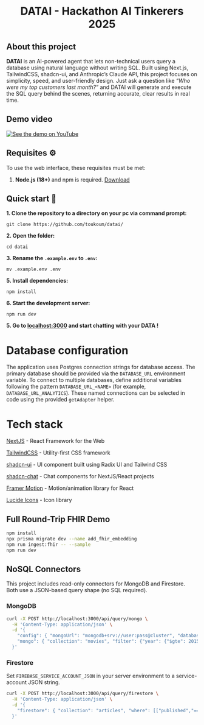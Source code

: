 <h1 align="center">
DATAI - Hackathon AI Tinkerers 2025
</h1>

## About this project
**DATAI** is an AI-powered agent that lets non-technical users query a database using natural language without writing SQL. Built using Next.js, TailwindCSS, shadcn-ui, and Anthropic’s Claude API, this project focuses on simplicity, speed, and user-friendly design. Just ask a question like *“Who were my top customers last month?”* and DATAI will generate and execute the SQL query behind the scenes, returning accurate, clear results in real time.

## Demo video
[![See the demo on YouTube](https://img.youtube.com/vi/iE0RXjdbQsw/0.jpg)](https://youtu.be/iE0RXjdbQsw)

## Requisites ⚙️
To use the web interface, these requisites must be met:

1. **Node.js (18+)** and npm is required. [Download](https://nodejs.org/en/download)


## Quick start 🚀

**1. Clone the repository to a directory on your pc via command prompt:**

```
git clone https://github.com/toukoum/datai/
```

**2. Open the folder:**

```
cd datai
```

**3. Rename the `.example.env` to `.env`:**

```
mv .example.env .env
```

**5. Install dependencies:**

```
npm install
```

**6. Start the development server:**

```
npm run dev
```

**5. Go to [localhost:3000](http://localhost:3000) and start chatting with your DATA !**

# Database configuration

The application uses Postgres connection strings for database access. The
primary database should be provided via the `DATABASE_URL` environment
variable. To connect to multiple databases, define additional variables
following the pattern `DATABASE_URL_<NAME>` (for example,
`DATABASE_URL_ANALYTICS`). These named connections can be selected in code
using the provided `getAdapter` helper.

# Tech stack

[NextJS](https://nextjs.org/) - React Framework for the Web

[TailwindCSS](https://tailwindcss.com/) - Utility-first CSS framework

[shadcn-ui](https://ui.shadcn.com/) - UI component built using Radix UI and Tailwind CSS

[shadcn-chat](https://github.com/jakobhoeg/shadcn-chat) - Chat components for NextJS/React projects

[Framer Motion](https://www.framer.com/motion/) - Motion/animation library for React

[Lucide Icons](https://lucide.dev/) - Icon library


## Full Round-Trip FHIR Demo

```bash
npm install
npx prisma migrate dev --name add_fhir_embedding
npm run ingest:fhir -- --sample
npm run dev
```

## NoSQL Connectors

This project includes read-only connectors for MongoDB and Firestore. Both use a JSON-based query shape (no SQL required).

### MongoDB

```bash
curl -X POST http://localhost:3000/api/query/mongo \
  -H 'Content-Type: application/json' \
  -d '{
    "config": { "mongoUrl": "mongodb+srv://user:pass@cluster", "database": "sample_mflix" },
    "mongo": { "collection": "movies", "filter": {"year": {"$gte": 2015}}, "limit": 3 }
  }'
```

### Firestore

Set `FIREBASE_SERVICE_ACCOUNT_JSON` in your server environment to a service-account JSON string.

```bash
curl -X POST http://localhost:3000/api/query/firestore \
  -H 'Content-Type: application/json' \
  -d '{
    "firestore": { "collection": "articles", "where": [["published","==",true]], "limit": 5 }
  }'
```


